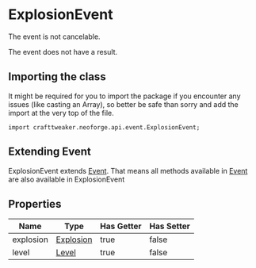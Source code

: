 # ExplosionEvent

The event is not cancelable.

The event does not have a result.

## Importing the class

It might be required for you to import the package if you encounter any issues (like casting an Array), so better be safe than sorry and add the import at the very top of the file.
```zenscript
import crafttweaker.neoforge.api.event.ExplosionEvent;
```


## Extending Event

ExplosionEvent extends [Event](/neoforge/api/event/Event). That means all methods available in [Event](/neoforge/api/event/Event) are also available in ExplosionEvent

## Properties

|   Name    |                   Type                    | Has Getter | Has Setter |
|-----------|-------------------------------------------|------------|------------|
| explosion | [Explosion](/vanilla/api/world/Explosion) | true       | false      |
| level     | [Level](/vanilla/api/world/Level)         | true       | false      |

